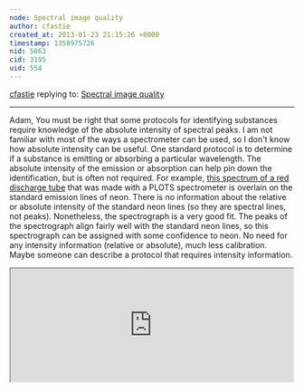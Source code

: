 ```yaml
---
node: Spectral image quality
author: cfastie
created_at: 2013-01-23 21:15:26 +0000
timestamp: 1358975726
nid: 5663
cid: 3195
uid: 554
---
```




[cfastie](../profile/cfastie) replying to: [Spectral image quality](../notes/cfastie/1-21-2013/spectrometer-image-quality)

----
Adam, You must be right that some protocols for identifying substances require knowledge of the absolute intensity of spectral peaks.  I am not familiar with most of the ways a spectrometer can be used, so I don't know how absolute intensity can be useful. One standard protocol is to determine if a substance is emitting or absorbing a particular wavelength. The absolute intensity of the emission or absorption can help pin down the identification, but is often not required.  For example, <a href="https://spectralworkbench.org/sets/show/90">this spectrum of a red discharge tube</a> that was made with a PLOTS spectrometer is overlain on the standard emission lines of neon.  There is no information about the relative or absolute intensity of the standard neon lines (so they are spectral lines, not peaks). Nonetheless, the spectrograph is a very good fit. The peaks of the spectrograph align fairly well with the standard neon lines, so this spectrograph can be assigned with some confidence to neon. No need for any intensity information (relative or absolute), much less calibration. Maybe someone can describe a protocol that requires intensity information.
<iframe width='500px' height='200px' border='0' src='https://spectralworkbench.org/sets/embed/90'></iframe>